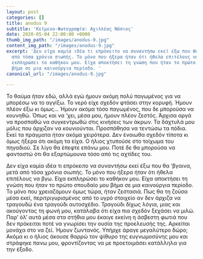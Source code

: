 ```yaml
---
layout: post
categories: []
title: anodus 9
subtitle: 'Κείμενο-Φωτογραφία: Αχιλλέας Νάσιος'
date: 2020-05-04 22:00:00 +0000
thumb_img_path: "/images/anodus-9.jpg"
content_img_path: "/images/anodus-9.jpg"
excerpt: 'Δεν είχα καμία ιδέα τι επρόκειτο να συναντήσω εκεί έξω που θα ‘βγαινα, μετά
  από τόσα χρόνια σιωπής. Το μόνο που ήξερα ήταν ότι ήθελα επιτέλους να βγω. Είχα
  εκπληρώσει το καθήκον μου. Είχα αποκτήσει τη γνώση που ήταν το πρώτο σπουδαίο μου
  βήμα σε μια καινούργια περίοδο. '
canonical_url: "/images/anodus-9.jpg"

---
```

Το θαύμα ήταν εδώ, αλλά εγώ ήμουν ακόμη πολύ παγωμένος για να μπορέσω να το αγγίξω. Το νερό είχε σχεδόν φτάσει στην κορυφή. Ήμουν πλέον έξω κι όμως… Ήμουν ακόμα τόσο παγωμένος, που δε μπορούσα να κουνηθώ. Όπως και να ‘χει, μέσα μου, ήμουν πλέον ζεστός. Άρχισα αργά να προσπαθώ να συγκεντρωθώ στις κινήσεις των άκρων. Τα δάχτυλά μου μόλις που άρχιζαν να κουνιούνται. Προσπάθησα να τεντώσω τα πόδια. Εκεί τα πράγματα ήταν ακόμα χειρότερα. Δεν ένοιωθα σχεδόν τίποτα κι όμως ήξερα ότι ακόμη τα είχα. Ο ήλιος χτυπούσε στο τοίχωμα του πηγαδιού. Σε λίγο θα έπεφτε επάνω μου. Ποτέ δε θα μπορούσα να φανταστώ ότι θα εξαρτώμουνα τόσο από τις αχτίδες του.

Δεν είχα καμία ιδέα τι επρόκειτο να συναντήσω εκεί έξω που θα ‘βγαινα, μετά από τόσα χρόνια σιωπής. Το μόνο που ήξερα ήταν ότι ήθελα επιτέλους να βγω. Είχα εκπληρώσει το καθήκον μου. Είχα αποκτήσει τη γνώση που ήταν το πρώτο σπουδαίο μου βήμα σε μια καινούργια περίοδο. Το μόνο που χρειαζόμουν όμως τώρα, ήταν ζεστασιά. Πως θα τη ζούσα μέσα εκεί, περιτριγυρισμένος από το υγρό στοιχείο αν δεν άρχιζα να τραγουδώ ένα τραγούδι αυτοσχέδιο. Τραγούδι δίχως λόγια, μιας και ακούγοντας τη φωνή μου, κατάλαβα ότι είχα πια σχεδόν ξεχάσει να μιλώ. Παρ’ όλ’ αυτά μέσα στα στήθια μου έκαιγε εκείνη η άσβεστη φωτιά που δεν πρόκειται ποτέ να γνωρίσει την ουσία της προελευσής της. Αρκείται μονάχα στο να ζεί. Ήμουν ζωντανός. Υπήρχε άραγε μεγαλύτερο δώρο; Ακόμα κι ο ήλιος άκουσε θαρρώ τον ψίθυρο της ευγνωμοσύνης μου και στράφηκε πανω μου, φροντίζοντας να με προετοιμάσει κατάλληλα για την έξοδο.